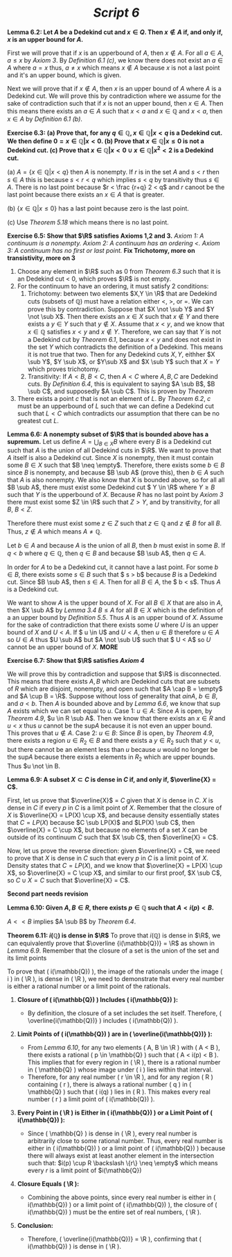 ***<h1 style="text-align: center;">Script 6</h1>***

**Lemma 6.2: Let $A$ be a Dedekind cut and $x ∈ Q$. Then $x \not \in A$ if, and only if, $x$ is an upper bound for $A$.**

First we will prove that if $x$ is an upperbound of $A$, then $x \not \in A$. For all $a \in A$, $a \leq x$ by *Axiom 3*. By *Definition 6.1 (c)*, we know there does not exist an $a \in A$ where $a = x$ thus, $a \neq x$ which means $x \not \in A$ because $x$ is not a last point and it's an upper bound, which is given. 

Next we will prove that if $x \not \in A$, then $x$ is an upper bound of $A$ where $A$ is a Dedekind cut. We will prove this by contradiction where we assume for the sake of contradiction such that if $x$ is not an upper bound, then $x \in A$. Then this means there exists an $a \in A$ such that $x < a$ and $x \in \mathbb{Q}$ and $x < a$, then $x \in A$ by *Definition 6.1 (b)*. 

**Exercise 6.3:
(a) Prove that, for any $q ∈ \mathbb{Q}, {x ∈ \mathbb{Q} | x < q}$ is a Dedekind cut. We then define $0 = {x ∈ \mathbb{Q} | x < 0}$. 
(b) Prove that ${x ∈ \mathbb{Q} | x ≤ 0}$ is not a Dedekind cut.
 (c) Prove that ${x ∈ \mathbb{Q} | x < 0} ∪ {x ∈ \mathbb{Q} | x^2 < 2}$ is a Dedekind cut.**

(a)
$A = \{x \in \mathbb{Q} | x < q\}$ then $A$ is nonempty. If $r$ is in the set $A$ and $s < r$ then $s \in A$ this is because $s < r < q$ which implies $s < q$ by transitivity thus $s \in A$. There is no last point because $r < \frac {r+q} 2 < q$ and $r$ canoot be the last point because there exists an $x \in A$ that is greater.    

(b)
$\{x \in \mathbb{Q} | x \leq 0\}$ has a last point because zero is the last point. 

(c)
Use *Theorem 5.18* which means there is no last point. 

**Exercise 6.5: Show that $\R$ satisfies Axioms 1,2 and 3.**
*Axiom 1: A continuum is a nonempty.*
*Axiom 2: A continuum has an ordering $<$.*
*Axiom 3: A continuum has no first or last point.*
**Fix Trichotomy, more on transistivity, more on 3**

1. Choose any element in $\R$ such as 0 from *Theorem 6.3* such that it is an Dedekind cut < 0, which proves $\R$ is not empty.
2. For the continuum to have an ordering, it must satisfy 2 conditions:
   1. Trichotomy: between two elements $X,Y \in \R$ that are Dedekind cuts (subsets of $\mathbb{Q}$) must have a relation either <, >, or =. We can prove this by contradiction. Suppose that $X \not \sub Y$ and $Y \not \sub X$. Then there exists an $x \in X$ such that $x \not \in Y$ and there exists a $y \in Y$ such that $y \not \in X$. Assume that $x < y$, and we know that $x \in \mathbb{Q}$ satisfies $x < y$ and $x \not \in Y$. Therefore, we can say that $Y$ is not a Dedekind cut by *Theorem 6.1*, because $x<y$ and does not exist in the set $Y$ which contradicts the definition of a Dedekind. This means it is not true that two. Then for any Dedekind cuts $X,Y$, eithher $X \sub Y$, $Y \sub X$, or $Y\sub X$ and $X \sub Y$ such that $X = Y$ which proves trichotomy.
   2. Transitivity: If $A < B$, $B < C$, then $A < C$ where $A,B,C$ are Dedekind cuts. By *Definition 6.4*, this is equivalent to saying $A \sub B$, $B \sub C$, and supposedly $A \sub C$. This is proven by *Theorem*
3. There exists a point $c$ that is not an element of $L$. By *Theorem 6.2*, $c$ must be an upperbound of $L$ such that we can define a Dedekind cut such that $L<C$ which contradicts our assumption that there can be no greatest cut $L$.

**Lemma 6.6: A nonempty subset of $\R$ that is bounded above has a supremum.**
Let us define $A = \bigcup _{B\in X}B$ where every $B$ is a Dedekind cut such that $A$ is the union of all Dedekind cuts in $\R$. We want to prove that $A$ itself is also a Dedekind cut. Since $X$ is nonempty, then it must contain some $B \in X$ such that $B \neq \empty$. Therefore,  there exists some $b \in B$ since $B$ is nonempty, and because $B \sub A$ (prove this), then $b \in A$ such that $A$ is also nonempty. We also know that $X$ is bounded above, so for all all $B \sub A$, there must exist some Dedekind cut $ Y \in \R$ where $Y \geq B$ such that $Y$ is the upperbound of $X$. Because $R$ has no last point by *Axiom 3* there must exist some $Z \in \R$ such that $Z > Y$, and by transitivity, for all $B$, $B < Z$.

Therefore there must exist some $z \in Z$ such that $z \in \mathbb{Q}$ and $z \not \in B$ for all $B$. Thus, $z \not \in A$ which means $A \neq \mathbb{Q}$.

Let $b \in A$ and because $A$ is the union of all $B$, then $b$ must exist in some $B$. If $q <  b$ where $q \in \mathbb{Q}$, then $q \in B$ and because $B \sub A$, then $q \in A$.

In order for $A$ to be a Dedekind cut, it cannot have a last point. For some $b \in B$, there exists some $s \in B$ such that $ s > b$ because $B$ is a Dedekind cut. Since $B \sub A$, then $s \in A$. Then for all $B \in A$, the $ b < s$. Thus $A$ is a Dedekind cut.

We want to show $A$ is the upper bound of $X$. For all $B \in X$ that are also in $A$, then $X \sub A$ by *Lemma 3.4* $B \leq A$ for all $B \in X$ which is the definition of a an upper bound by *Definition 5.5*. Thus $A$ is an upper bound of $X$. Assume for the sake of contradiction that there exists some $U$ where $U$ is an upper bound of $X$ and $U < A$. If $ u \in U$ and $U < A$, then $u \in B$ therefore $u \in A$ so $U \in A$ thus $U \sub A$ but $A \not \sub U$ such that $ U < A$ so $U$ cannot be an upper bound of $X$.
**MORE**


**Exercise 6.7: Show that $\R$ satisfies *Axiom 4***

We will prove this by contradiction and suppose that $\R$ is disconnected. This means that there exists $A,B$ which are Dedekind cuts that are subsets of $R$ which are disjoint, nonempty, and open such that $A \cap B = \empty$ and $A \cup B = \R$. Suppose without loss of generality that $a in A$, $b \in B$, and $a < b$. Then $A$ is bounded above and by *Lemma 6.6*, we know that sup $A$ exists which we can set equal to $u$.
Case 1: $u \in A$: Since $A$ is open, by *Theorem 4.9*, $u \in R \sub A$. Then we know that there exists an $x \in R$ and $u < x$ thus $u$ cannot be the sup$A$ because it is not even an upper bound. This proves that $u \not \in A$.
Case 2: $u \in B$: Since $B$ is open, by *Theorem 4.9*, there exists a region $u \in R_2 \in B$ and there exists a $y \in R_2$ such that $y < u$, but there cannot be an element less than $u$ because $u$ would no longer be the sup$A$ because there exists a elements in $R_2$ which are upper bounds. Thus $u \not \in B. 


**Lemma 6.9: A subset $X ⊂ C$ is dense in $C$ if, and only if, $\overline{X} = C$.**

First, let us prove that $\overline{X}$ = $C$ given that $X$ is dense in $C$. $X$ is dense in $C$ if every $p$ in $C$ is a limit point of $X$. Remember that the closure of $X$ is $\overline{X} = LP(X) \cup X$, and because density essentially states that $C = LP(X)$ because $C \sub LP(X)$ and $LP(X) \sub C$, then $\overline{X} = C \cup X$, but because no elements of a set $X$ can be outside of its continuum $C$ such that $X \sub C$, then $\overline{X} = C$.



Now, let us prove the reverse direction: given $\overline{X} = C$, we need to prove that $X$ is dense in $C$ such that every $p$ in $C$ is a limit point of $X$. Density states that $C = LP(X)$, and we know that $\overline{X} = LP(X) \cup X$, so $\overline{X} = C \cup X$, and similar to our first proof, $X \sub C$, so $C \cup X = C$ such that $\overline{X} = C$.

**Second part needs revision**

**Lemma 6.10: Given $A, B \in R$, there exists $p \in \mathbb{Q}$ such that $A < i(p) < B$.**

$A << B$ implies $A \sub B$ by *Theorem 6.4*.   

**Theorem 6.11: $i(\mathbb{Q})$ is dense in $\R$**
To prove that $i(\mathbb{Q})$ is dense in $\R$, we can equivalently prove that $\overline {i(\mathbb{Q})} = \R$ as shown in *Lemma 6.9*. Remember that the closure of a set is the union of the set and its limit points

To prove that \( i(\mathbb{Q}) \), the image of the rationals under the image \( i \) in \( \R \), is dense in \( \R \), we need to demonstrate that every real number is either a rational number or a limit point of the rationals.

1. **Closure of \( i(\mathbb{Q}) \) Includes \( i(\mathbb{Q}) \):**
   - By definition, the closure of a set includes the set itself. Therefore, \( \overline{i(\mathbb{Q})} \) includes \( i(\mathbb{Q}) \).

2. **Limit Points of \( i(\mathbb{Q}) \) are in \( \overline{i(\mathbb{Q})} \):**
   - From *Lemma 6.10*, for any two elements \( A, B \in \R \) with \( A < B \), there exists a rational \( p \in \mathbb{Q} \) such that \( A < i(p) < B \). This implies that for every region in \( \R \), there is a rational number in \( \mathbb{Q} \) whose image under \( i \) lies within that interval. 
   - Therefore, for any real number \( r \in \R \), and for any region \( R \) containing \( r \), there is always a rational number \( q \) in \( \mathbb{Q} \) such that \( i(q) \) lies in \( R \). This makes every real number \( r \) a limit point of \( i(\mathbb{Q}) \).

3. **Every Point in \( \R \) is Either in \( i(\mathbb{Q}) \) or a Limit Point of \( i(\mathbb{Q}) \):**
   - Since \( \mathbb{Q} \) is dense in \( \R \), every real number is arbitrarily close to some rational number. Thus, every real number is either in \( i(\mathbb{Q}) \) or a limit point of \( i(\mathbb{Q}) \) because there will always exist at least another element in the intersection such that: $i(p) \cup R \backslash \{r\} \neq \empty$ which means every $r$ is a limit point of $i(\mathbb{Q})
  
4. **Closure Equals \( \R \):**
   - Combining the above points, since every real number is either in \( i(\mathbb{Q}) \) or a limit point of \( i(\mathbb{Q}) \), the closure of \( i(\mathbb{Q}) \) must be the entire set of real numbers, \( \R \).

5. **Conclusion:**
   - Therefore, \( \overline{i(\mathbb{Q})} = \R \), confirming that \( i(\mathbb{Q}) \) is dense in \( \R \).